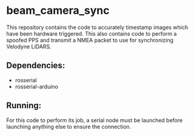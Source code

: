 # beam_camera_sync

This repository contains the code to accurately timestamp images which have been hardware triggered. This also contains code to perform a spoofed PPS and transmit a NMEA packet to use for synchronizing Velodyne LiDARS.

## Dependencies:
  * rosserial
  * rosserial-arduino
  
## Running:

For this code to perform its job, a serial node must be launched before launching anything else to ensure the connection.
